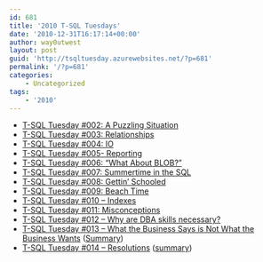 ```yaml
---
id: 681
title: '2010 T-SQL Tuesdays'
date: '2010-12-31T16:17:14+00:00'
author: way0utwest
layout: post
guid: 'http://tsqltuesday.azurewebsites.net/?p=681'
permalink: '/?p=681'
categories:
    - Uncategorized
tags:
    - '2010'
---
```


- [T-SQL Tuesday #002: A Puzzling Situation](http://sqlblog.com/blogs/adam_machanic/archive/2010/01/04/invitation-for-t-sql-tuesday-002-a-puzzling-situation.aspx)
- [T-SQL Tuesday #003: Relationships](http://msmvps.com/blogs/robfarley/archive/2010/02/02/invitation-for-t-sql-tuesday-003-relationships.aspx)
- [T-SQL Tuesday #004: IO](http://www.straightpathsql.com/archives/2010/03/invitation-for-t-sql-tuesday-004-io/)
- [T-SQL Tuesday #005- Reporting](http://sqlvariant.com/wordpress/index.php/2010/04/t-sql-tuesday-005-reporting/)
- [T-SQL Tuesday #006: “What About BLOB?”](http://sqlblog.com/blogs/michael_coles/archive/2010/05/03/t-sql-tuesday-006-what-about-blob.aspx)
- [T-SQL Tuesday #007: Summertime in the SQL](http://sqlchicken.com/2010/06/t-sql-tuesday-007-summertime-in-the-sql/)
- [T-SQL Tuesday #008: Gettin’ Schooled](http://www.sqlservercentral.com/blogs/robert_davis/archive/2010/07/04/T_2D00_SQL-Tuesday-008-Gettin-Schooled.aspx)
- [T-SQL Tuesday #009: Beach Time](http://jasonbrimhall.info/2010/08/03/t-sql-tuesday-009-beach-time/)
- [T-SQL Tuesday #010 – Indexes](http://michaeljswart.com/?p=844)
- [T-SQL Tuesday #011: Misconceptions](http://sankarreddy.com/2010/10/invitation-to-participate-in-t-sql-tuesday-11-misconceptions-in-sql-server/)
- [T-SQL Tuesday #012 – ](http://www.blogger.com/goog_1833784589)[Why are DBA skills necessary?](http://www.sqlskills.com/BLOGS/PAUL/post/Invitation-to-participate-in-T-SQL-Tuesday-12-e28093-Why-are-DBA-skills-necessary.aspx)
- [T-SQL Tuesday #013 – What the Business Says is Not What the Business Wants](https://voiceofthedba.wordpress.com/2010/12/07/t-sql-tuesday-13-what-the-business-says-is-not-what-the-business-wants/) ([Summary](https://voiceofthedba.wordpress.com/2010/12/17/t-sql-tuesday-13-roundup/))
- [T-SQL Tuesday #014 – Resolutions](http://www.midnightdba.com/DBARant/?p=511) ([summary](http://www.midnightdba.com/Jen/2011/01/t-sql-tuesday-014-roundup/))